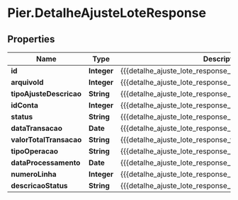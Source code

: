 # Pier.DetalheAjusteLoteResponse

## Properties
Name | Type | Description | Notes
------------ | ------------- | ------------- | -------------
**id** | **Integer** | {{{detalhe_ajuste_lote_response_id_value}}} | [optional] 
**arquivoId** | **Integer** | {{{detalhe_ajuste_lote_response_arquivoId_value}}} | [optional] 
**tipoAjusteDescricao** | **String** | {{{detalhe_ajuste_lote_response_idTipoAjuste_value}}} | [optional] 
**idConta** | **Integer** | {{{detalhe_ajuste_lote_response_idConta_value}}} | [optional] 
**status** | **String** | {{{detalhe_ajuste_lote_response_Status_value}}} | [optional] 
**dataTransacao** | **Date** | {{{detalhe_ajuste_lote_response_dataTransacao_value}}} | [optional] 
**valorTotalTransacao** | **String** | {{{detalhe_ajuste_lote_response_valorTransacao_value}}} | [optional] 
**tipoOperacao** | **String** | {{{detalhe_ajuste_lote_response_tipoRegistro_value}}} | [optional] 
**dataProcessamento** | **Date** | {{{detalhe_ajuste_lote_response_dataProcessamento_value}}} | [optional] 
**numeroLinha** | **Integer** | {{{detalhe_ajuste_lote_response_numeroLinha_value}}} | [optional] 
**descricaoStatus** | **String** | {{{detalhe_ajuste_lote_response_descricaoStatus_value}}} | [optional] 


